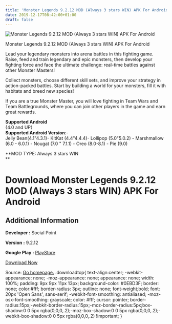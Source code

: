 ```yaml
---
title: 'Monster Legends 9.2.12 MOD (Always 3 stars WIN) APK For Android'
date: 2019-12-17T08:42:00+01:00
draft: false
---
```


![Monster Legends 9.2.12 MOD (Always 3 stars WIN) APK For Android](https://i0.wp.com/apkhome.net/wp-content/uploads/2019/12/Monster-Legends-9.2.12-MOD-Always-3-stars-WIN.png "Monster Legends 9.2.12 MOD (Always 3 stars WIN) APK For Android")

  

Monster Legends 9.2.12 MOD (Always 3 stars WIN) APK For Android

Lead your legendary monsters into arena battles in this fighting game. Raise, feed and train legendary and epic monsters, then develop your fighting force and face the ultimate challenge: real-time battles against other Monster Masters!

Collect monsters, choose different skill sets, and improve your strategy in action-packed battles. Start by building a world for your monsters, fill it with habitats and breed new species!

If you are a true Monster Master, you will love fighting in Team Wars and Team Battlegrounds, where you can join other players in the game and earn great rewards.

**Supported Android**  
{4.0 and UP}  
**Supported Android Version**:-  
Jelly Bean(4.1"4.3.1)- KitKat (4.4"4.4.4)- Lollipop (5.0"5.0.2) - Marshmallow (6.0 - 6.0.1) - Nougat (7.0 " 7.1.1) - Oreo (8.0-8.1) - Pie (9.0)

**MOD TYPE: Always 3 stars WIN  
**

Download Monster Legends 9.2.12 MOD (Always 3 stars WIN) APK For Android
========================================================================

Additional Information
----------------------

**Developer :** Social Point

**Version :** 9.2.12

**Google Play :** [PlayStore](https://play.google.com/store/apps/details?id=es.socialpoint.MonsterLegends)

  

[Download Now](https://store4app.co/post/monster-legends-9-2-12-mod-always-3-stars-win-apk-for-android_1576568085)

  
Source: [Go homepage.](https://store4app.co/post/monster-legends-9-2-12-mod-always-3-stars-win-apk-for-android_1576568085) .downloadtop{ text-align:center; -webkit-appearance: none; -moz-appearance: none; appearance: none; width: 100%; padding: 9px 9px 11px 13px; background-color: #0EBD3F; border: none; color:#fff; border-radius: 3px; outline: none; font-weight;bold; font: 20px 'Open Sans', sans-serif; -webkit-font-smoothing: antialiased; -moz-osx-font-smoothing: grayscale; color: #fff; cursor: pointer; border-radius:15px;-webkit-border-radius:15px;-moz-border-radius:5px;box-shadow:0 0 5px rgba(0,0,0,.2);-moz-box-shadow:0 0 5px rgba(0,0,0,.2);-webkit-box-shadow:0 0 5px rgba(0,0,0,.2) !important; }